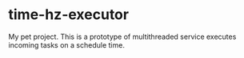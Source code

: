 time-hz-executor
=======
    
My pet project.
This is a prototype of multithreaded service executes incoming tasks on a schedule time.
